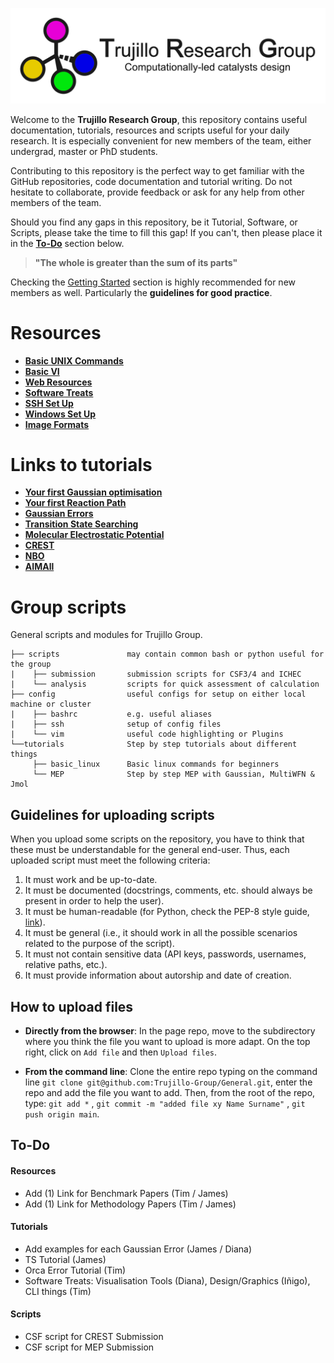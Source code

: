 ![group logo](docs/logo_horizontal.png)

Welcome to the **Trujillo Research Group**, this repository contains useful documentation, tutorials, resources and scripts useful for your daily research.
It is especially convenient for new members of the team, either undergrad, master or PhD students.

Contributing to this repository is the perfect way to get familiar with the GitHub repositories, code documentation and tutorial writing.
Do not hesitate to collaborate, provide feedback or ask for any help from other members of the team.

Should you find any gaps in this repository, be it Tutorial, Software, or Scripts, please take the time to fill this gap! If you can't, then please place it in the **[To-Do](#to-do)** section below.

> **"The whole is greater than the sum of its parts"**


Checking the [Getting Started](tutorials/getting_started) section is highly recommended for new members as well. Particularly the **guidelines for good practice**.

# Resources
- **[Basic UNIX Commands](tutorials/getting_started/basic_linux.md)**
- **[Basic VI](tutorials/getting_started/basic_vi.md)**
- **[Web Resources](resources/README.md)**
- **[Software Treats](resources/software_treats.md)**
- **[SSH Set Up](tutorials/getting_started/ssh_setup.md)**
- **[Windows Set Up](tutorials/getting_started/windows_users.md)**
- **[Image Formats](resources/image_formats/README.md)**

# Links to tutorials
- **[Your first Gaussian optimisation](tutorials/gaussian_submission/README.md)**
- **[Your first Reaction Path](tutorials/gaussian_submission/SN2_tutorial/README.md)**
- **[Gaussian Errors](tutorials/gaussian_errors/README.md)**
- **[Transition State Searching](tutorials/TS/README.md)**
- **[Molecular Electrostatic Potential](tutorials/MEP/README.md)**
- **[CREST](tutorials/CREST/README.md)**
- **[NBO](tutorials/NBO/README.md)**
- **[AIMAll](tutorials/AIMAll/README.md)**

# Group scripts

General scripts and modules for Trujillo Group.
```
├── scripts               may contain common bash or python useful for the group
|    ├── submission       submission scripts for CSF3/4 and ICHEC
|    └── analysis         scripts for quick assessment of calculation
├── config                useful configs for setup on either local machine or cluster
|    ├── bashrc           e.g. useful aliases
|    ├── ssh              setup of config files
|    └── vim              useful code highlighting or Plugins
└──tutorials              Step by step tutorials about different things  
     ├── basic_linux      Basic linux commands for beginners 
     └── MEP              Step by step MEP with Gaussian, MultiWFN & Jmol
```

## Guidelines for uploading scripts

When you upload some scripts on the repository, you have to think that these must be understandable for the general end-user. Thus, each uploaded script must meet the following criteria:
1. It must work and be up-to-date. 
2. It must be documented (docstrings, comments, etc. should always be present in order to help the user).
3. It must be human-readable (for Python, check the PEP-8 style guide, [link](https://peps.python.org/pep-0008/)).
4. It must be general (i.e., it should work in all the possible scenarios related to the purpose of the script).
5. It must not contain sensitive data (API keys, passwords, usernames, relative paths, etc.).
6. It must provide information about autorship and date of creation.

## How to upload files

- **Directly from the browser**: In the page repo, move to the subdirectory where you think the file you want to upload is more adapt. On the top right, click on `Add file` and then `Upload files`.

- **From the command line**: Clone the entire repo typing on the command line `git clone git@github.com:Trujillo-Group/General.git`,  enter the repo and add the file you want to add. Then, from the root of the repo, type: `git add *` , `git commit -m "added file xy Name Surname"` , `git push origin main`.


## To-Do
#### Resources
- Add (1) Link for Benchmark Papers (Tim / James)
- Add (1) Link for Methodology Papers (Tim / James)
#### Tutorials
- Add examples for each Gaussian Error (James / Diana)
- TS Tutorial (James)
- Orca Error Tutorial (Tim)
- Software Treats: Visualisation Tools (Diana), Design/Graphics (Iñigo), CLI things (Tim)
#### Scripts
- CSF script for CREST Submission
- CSF script for MEP Submission
